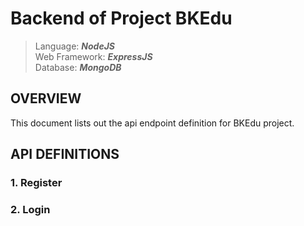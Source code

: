 # **Backend of Project BKEdu**

> Language: **_NodeJS_** <br/>
> Web Framework: **_ExpressJS_** <br/>
> Database: **_MongoDB_** <br/>

## <a>OVERVIEW</a>

This document lists out the api endpoint definition for BKEdu project.

## <a name="activity-product-api-endpoints">API DEFINITIONS</a>

### <a>1. Register</a>

### <a>2. Login</a>
